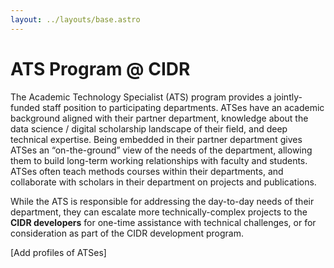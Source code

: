 ```yaml
---
layout: ../layouts/base.astro
---
```


# ATS Program @ CIDR

The Academic Technology Specialist (ATS) program provides a jointly-funded staff position to participating departments. ATSes have an academic background aligned with their partner department, knowledge about the data science / digital scholarship landscape of their field, and deep technical expertise. Being embedded in their partner department gives ATSes an “on-the-ground” view of the needs of the department, allowing them to build long-term working relationships with faculty and students. ATSes often teach methods courses within their departments, and collaborate with scholars in their department on projects and publications.

While the ATS is responsible for addressing the day-to-day needs of their department, they can escalate more technically-complex projects to the **CIDR developers** for one-time assistance with technical challenges, or for consideration as part of the CIDR development program.

[Add profiles of ATSes]
